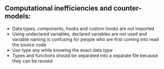 ## Computational inefficiencies and counter-models:

- Data types, components, hooks and custom hooks are not imported
- Using undeclared variables, declared variables are not used and variable naming is confusing for people who are first coming into read the source code
- Use type any while knowing the exact data type
- Types and functions should be separated into a separate file because they can be reused
